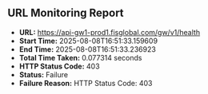 ## URL Monitoring Report

- **URL:** https://api-gw1-prod1.fisglobal.com/gw/v1/health
- **Start Time:** 2025-08-08T16:51:33.159609
- **End Time:** 2025-08-08T16:51:33.236923
- **Total Time Taken:** 0.077314 seconds
- **HTTP Status Code:** 403
- **Status:** Failure
- **Failure Reason:** HTTP Status Code: 403
